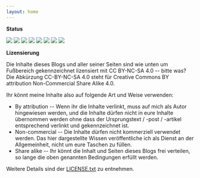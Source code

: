 ```yaml
---
layout: home
---
```


**Status**

![](https://img.shields.io/github/languages/count/flowinho/my-blog) ![](https://img.shields.io/github/languages/top/flowinho/my-blog) ![](https://img.shields.io/github/languages/code-size/flowinho/my-blog) ![](https://img.shields.io/github/repo-size/flowinho/my-blog) ![](https://img.shields.io/github/contributors/flowinho/my-blog) ![](https://img.shields.io/github/last-commit/flowinho/my-blog) ![](https://img.shields.io/github/deployments/flowinho/my-blog/github-pages?label=github-pages) ![](https://img.shields.io/badge/dedicated--to-my--daughters-important)

**Lizensierung**

Die Inhalte dieses Blogs und aller seiner Seiten sind wie unten um Fußbereich gekennzeichnet lizensiert mit CC BY-NC-SA 4.0 -- bitte was? Die Abkürzung CC-BY-NC-SA 4.0 steht für Creative Commons BY attribution Non-Commercial Share Alike 4.0.

Ihr könnt meine Inhalte also auf folgende Art und Weise verwenden:

- By attribution -- Wenn ihr die Inhalte verlinkt, muss auf mich als Autor hingewiesen werden, und die Inhalte dürfen nicht in eure Inhalte übernommen werden ohne dass der Ursprungstext / -post / -artikel entsprechend verlinkt und gekennzeichnet ist.
- Non-commercial -- Die Inhalte dürfen nicht kommerziell verwendet werden. Das hier dargestellte Wissen veröffentliche ich als Dienst an der Allgemeinheit, nicht um eure Taschen zu füllen.
- Share alike -- Ihr könnt die Inhalt und Seiten dieses Blogs frei verteilen, so lange die oben genannten Bedingungen erfüllt werden.

Weitere Details sind der [LICENSE.txt](https://github.com/flowinho/my-blog/blob/master/LICENSE.txt) zu entnehmen.